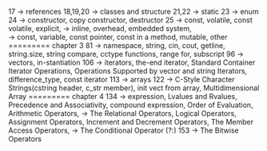 17 			-> references
18,19,20 	-> classes and structure
21,22 		-> static
23			-> enum
24 			-> constructor, copy constructor, destructor
25			-> const, volatile, const volatile, explicit, 
			-> inline, overhead,  embedded system,  
			-> const, variable, const pointer, const in a method, mutable,  other
========= chapter 3
81			-> namespace, string, cin, cout, getline, string.size, string compare, cctype functions, range for, subscript
96			-> vectors, in-stantiation
106			-> iterators, the-end iterator, Standard Container Iterator Operations,  Operations Supported by vector and string Iterators, difference_type, const iterator
113			-> arrays
122			-> C-Style Character Strings(cstring header, c_str member), init vect from array, Multidimensional Array
========= chapter 4
134			-> expression, Lvalues and Rvalues, Precedence and Associativity, compound expression, Order of Evaluation, Arithmetic Operators, 
			-> The Relational Operators, Logical Operators, Assignment Operators, Increment and Decrement Operators, The Member Access Operators, 
			-> The Conditional Operator (?:)
153			-> The Bitwise Operators
